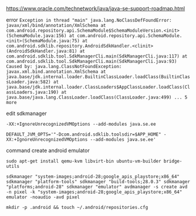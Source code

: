 https://www.oracle.com/technetwork/java/java-se-support-roadmap.html

error
`
Exception in thread "main" java.lang.NoClassDefFoundError: javax/xml/bind/annotation/XmlSchema
 at com.android.repository.api.SchemaModule$SchemaModuleVersion.<init>(SchemaModule.java:156)
 at com.android.repository.api.SchemaModule.<init>(SchemaModule.java:75)
 at com.android.sdklib.repository.AndroidSdkHandler.<clinit>(AndroidSdkHandler.java:81)
 at com.android.sdklib.tool.SdkManagerCli.main(SdkManagerCli.java:117)
 at com.android.sdklib.tool.SdkManagerCli.main(SdkManagerCli.java:93)
 Caused by: java.lang.ClassNotFoundException: javax.xml.bind.annotation.XmlSchema
 at java.base/jdk.internal.loader.BuiltinClassLoader.loadClass(BuiltinClassLoader.java:582)
 at java.base/jdk.internal.loader.ClassLoaders$AppClassLoader.loadClass(ClassLoaders.java:190)
 at java.base/java.lang.ClassLoader.loadClass(ClassLoader.java:499)
 ... 5 more
 `
 
 edit sdkmanager
 
 `-XX:+IgnoreUnrecognizedVMOptions --add-modules java.se.ee`
 
 `DEFAULT_JVM_OPTS='"-Dcom.android.sdklib.toolsdir=$APP_HOME" -XX:+IgnoreUnrecognizedVMOptions --add-modules java.se.ee'`
 
 
 
 command create android emulator
 
 `sudo apt-get install qemu-kvm libvirt-bin ubuntu-vm-builder bridge-utils`
 
 `sdkmanager "system-images;android-28;google_apis_playstore;x86_64"
 sdkmanager "platform-tools"
 sdkmanager "build-tools;28.0.3"
 sdkmanager "platforms;android-28"
 sdkmanager "emulator"
 avdmanager -s create avd -n pixel -k "system-images;android-28;google_apis_playstore;x86_64"
 emulator -noaudio -avd pixel
 `
 
 `mkdir -p .android && touch ~/.android/repositories.cfg`
